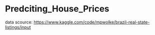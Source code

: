 # Predciting_House_Prices
data scource: https://www.kaggle.com/code/mpwolke/brazil-real-state-listings/input
